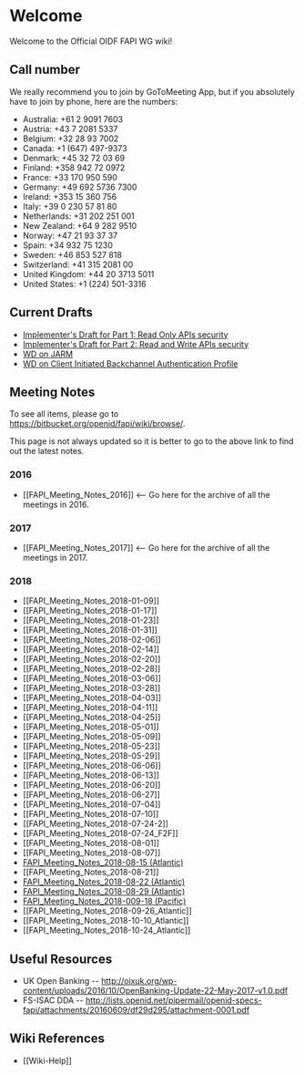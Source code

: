 # Welcome

Welcome to the Official OIDF FAPI WG wiki! 

## Call number

We really recommend you to join by GoToMeeting App, but if you absolutely have to join by phone, here are the numbers: 

* Australia: +61 2 9091 7603
* Austria: +43 7 2081 5337
* Belgium: +32 28 93 7002
* Canada: +1 (647) 497-9373
* Denmark: +45 32 72 03 69
* Finland: +358 942 72 0972
* France: +33 170 950 590
* Germany: +49 692 5736 7300
* Ireland: +353 15 360 756
* Italy: +39 0 230 57 81 80
* Netherlands: +31 202 251 001
* New Zealand: +64 9 282 9510
* Norway: +47 21 93 37 37
* Spain: +34 932 75 1230
* Sweden: +46 853 527 818
* Switzerland: +41 315 2081 00
* United Kingdom: +44 20 3713 5011
* United States: +1 (224) 501-3316

## Current Drafts

* [Implementer's Draft for Part 1: Read Only APIs security](https://bitbucket.org/openid/fapi/src/master/Financial_API_WD_001.md)
* [Implementer's Draft for Part 2: Read and Write APIs security](https://bitbucket.org/openid/fapi/src/master/Financial_API_WD_002.md)
* [WD on JARM](https://bitbucket.org/openid/fapi/src/master/Financial_API_JWT_Secured_Authorization_Response_Mode.md)
* [WD on Client Initiated Backchannel Authentication Profile](https://bitbucket.org/openid/fapi/src/master/Financial_API_WD_CIBA.md?at=master) 

## Meeting Notes

To see all items, please go to https://bitbucket.org/openid/fapi/wiki/browse/. 

This page is not always updated so it is better to go to the above link to find out the latest notes. 

### 2016

* [[FAPI_Meeting_Notes_2016]] <-- Go here for the archive of all the meetings in 2016. 

### 2017 

* [[FAPI_Meeting_Notes_2017]] <-- Go here for the archive of all the meetings in 2017. 

### 2018

* [[FAPI_Meeting_Notes_2018-01-09]]
* [[FAPI_Meeting_Notes_2018-01-17]]
* [[FAPI_Meeting_Notes_2018-01-23]]
* [[FAPI_Meeting_Notes_2018-01-31]]
* [[FAPI_Meeting_Notes_2018-02-06]]
* [[FAPI_Meeting_Notes_2018-02-14]]
* [[FAPI_Meeting_Notes_2018-02-20]]
* [[FAPI_Meeting_Notes_2018-02-28]]
* [[FAPI_Meeting_Notes_2018-03-06]]
* [[FAPI_Meeting_Notes_2018-03-28]]
* [[FAPI_Meeting_Notes_2018-04-03]]
* [[FAPI_Meeting_Notes_2018-04-11]]
* [[FAPI_Meeting_Notes_2018-04-25]]
* [[FAPI_Meeting_Notes_2018-05-01]]
* [[FAPI_Meeting_Notes_2018-05-09]]
* [[FAPI_Meeting_Notes_2018-05-23]]
* [[FAPI_Meeting_Notes_2018-05-29]]
* [[FAPI_Meeting_Notes_2018-06-06]]
* [[FAPI_Meeting_Notes_2018-06-13]]
* [[FAPI_Meeting_Notes_2018-06-20]]
* [[FAPI_Meeting_Notes_2018-06-27]]
* [[FAPI_Meeting_Notes_2018-07-04]]
* [[FAPI_Meeting_Notes_2018-07-10]]
* [[FAPI_Meeting_Notes_2018-07-24-2]]
* [[FAPI_Meeting_Notes_2018-07-24_F2F]]
* [[FAPI_Meeting_Notes_2018-08-01]]
* [[FAPI_Meeting_Notes_2018-08-07]]
* [FAPI_Meeting_Notes_2018-08-15 (Atlantic)](https://bitbucket.org/openid/fapi/wiki/FAPI_Meeting_Notes_2018-08-15%20(Atlantic))
* [[FAPI_Meeting_Notes_2018-08-21]]
* [FAPI_Meeting_Notes_2018-08-22 (Atlantic)](https://bitbucket.org/openid/fapi/wiki/FAPI_Meeting_Notes_2018-08-22%20(Atlantic))
* [FAPI_Meeting_Notes_2018-08-29 (Atlantic)](https://bitbucket.org/openid/fapi/wiki/FAPI_Meeting_Notes_2018-08-29%20(Atlantic))
* [FAPI_Meeting_Notes_2018-009-18 (Pacific)](https://bitbucket.org/openid/fapi/wiki/FAPI_Meeting_Notes_2018-09-18%20Pacific)
* [[FAPI_Meeting_Notes_2018-09-26_Atlantic]]
* [[FAPI_Meeting_Notes_2018-10-10_Atlantic]]
* [[FAPI_Meeting_Notes_2018-10-24_Atlantic]]
 
## Useful Resources

* UK Open Banking -- http://oixuk.org/wp-content/uploads/2016/10/OpenBanking-Update-22-May-2017-v1.0.pdf
* FS-ISAC DDA -- http://lists.openid.net/pipermail/openid-specs-fapi/attachments/20160609/df29d295/attachment-0001.pdf

## Wiki References

* [[Wiki-Help]]